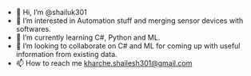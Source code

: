 - 👋 Hi, I’m @shailuk301
- 👀 I’m interested in Automation stuff and merging sensor devices with softwares.
- 🌱 I’m currently learning C#, Python and ML.
- 💞️ I’m looking to collaborate on C# and ML for coming up with useful information from existing data.
- 📫 How to reach me kharche.shailesh301@gmail.com

<!---
shailuk301/shailuk301 is a ✨ special ✨ repository because its `README.md` (this file) appears on your GitHub profile.
You can click the Preview link to take a look at your changes.
--->
